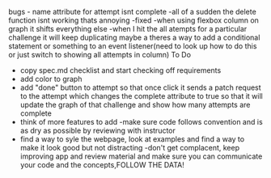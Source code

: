 bugs - name attribute for attempt isnt complete 
-all of a sudden the delete function isnt working thats annoying -fixed
-when using flexbox column on graph it shifts everything else
-when I hit the all atempts for a particular challenge it will keep duplicating
maybe a theres a way to add a conditional statement or something to an event listener(need to look up how to do this or just switch to showing all attempts in column)
To Do
- copy spec.md checklist and start checking off requirements
- add color to graph
- add "done" button to attempt so that once click it sends a patch request to the attempt which changes the complete attribute  to true so that it will update the graph of that challenge and show how many attempts are complete
- think of more features to add
-make sure code follows convention and is as dry as possible by reviewing with instructor
- find a way to syle the webpage, look at examples and find a way to make it look good but not distracting 
-don't get complacent, keep improving app and review material and make sure you can communicate your code and the concepts,FOLLOW THE DATA!

 
